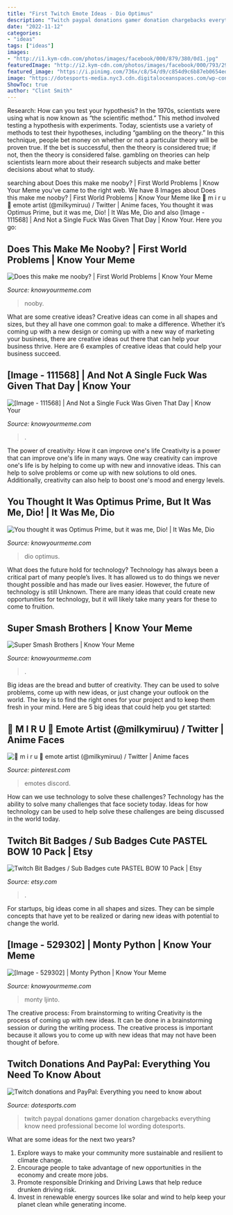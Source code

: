```yaml
---
title: "First Twitch Emote Ideas - Dio Optimus"
description: "Twitch paypal donations gamer donation chargebacks everything know need professional become lol wording dotesports"
date: "2022-11-12"
categories:
- "ideas"
tags: ["ideas"]
images:
- "http://i1.kym-cdn.com/photos/images/facebook/000/879/380/0d1.jpg"
featuredImage: "http://i2.kym-cdn.com/photos/images/facebook/000/793/297/08b.jpg"
featured_image: "https://i.pinimg.com/736x/c8/54/d9/c854d9c6b87eb0654edbadb6f577293f.jpg"
image: "https://dotesports-media.nyc3.cdn.digitaloceanspaces.com/wp-content/uploads/2018/08/08172458/paypaltwitch3-1024x512.png"
ShowToc: true
author: "Clint Smith"
---
```



Research: How can you test your hypothesis?
In the 1970s, scientists were using what is now known as “the scientific method.” This method involved testing a hypothesis with experiments. Today, scientists use a variety of methods to test their hypotheses, including “gambling on the theory.” In this technique, people bet money on whether or not a particular theory will be proven true. If the bet is successful, then the theory is considered true; if not, then the theory is considered false. gambling on theories can help scientists learn more about their research subjects and make better decisions about what to study.

	

		
searching about Does this make me nooby? | First World Problems | Know Your Meme you've came to the right web. We have 8 Images about Does this make me nooby? | First World Problems | Know Your Meme like 🌸 m i r u 🌸 emote artist (@milkymiruu) / Twitter | Anime faces, You thought it was Optimus Prime, but it was me, Dio! | It Was Me, Dio and also [Image - 111568] | And Not a Single Fuck Was Given That Day | Know Your. Here you go:
		
    
## Does This Make Me Nooby? | First World Problems | Know Your Meme

<img loading=lazy src="http://i0.kym-cdn.com/photos/images/facebook/000/448/464/1bc.jpg" onerror="this.onerror=null;this.src='https://tse4.mm.bing.net/th?id=OIP.EyYCb_zLXJ-naDBO-ESpMgHaLG&amp;pid=15.1';" alt="Does this make me nooby? | First World Problems | Know Your Meme">

_Source: knowyourmeme.com_

>nooby. 

	

What are some creative ideas?
Creative ideas can come in all shapes and sizes, but they all have one common goal: to make a difference. Whether it’s coming up with a new design or coming up with a new way of marketing your business, there are creative ideas out there that can help your business thrive. Here are 6 examples of creative ideas that could help your business succeed.

    
## [Image - 111568] | And Not A Single Fuck Was Given That Day | Know Your

<img loading=lazy src="http://i0.kym-cdn.com/photos/images/facebook/000/111/568/ySDRf.jpg" onerror="this.onerror=null;this.src='https://tse1.mm.bing.net/th?id=OIP.FsyT43U98M63rSBxj--3_gHaEZ&amp;pid=15.1';" alt="[Image - 111568] | And Not a Single Fuck Was Given That Day | Know Your">

_Source: knowyourmeme.com_

>. 

	

The power of creativity: How it can improve one's life
Creativity is a power that can improve one's life in many ways. One way creativity can improve one's life is by helping to come up with new and innovative ideas. This can help to solve problems or come up with new solutions to old ones. Additionally, creativity can also help to boost one's mood and energy levels.

    
## You Thought It Was Optimus Prime, But It Was Me, Dio! | It Was Me, Dio

<img loading=lazy src="http://i1.kym-cdn.com/photos/images/facebook/000/879/380/0d1.jpg" onerror="this.onerror=null;this.src='https://tse2.mm.bing.net/th?id=OIP.HHwW49h6clJKS9AYPu_7mgHaKo&amp;pid=15.1';" alt="You thought it was Optimus Prime, but it was me, Dio! | It Was Me, Dio">

_Source: knowyourmeme.com_

>dio optimus. 

	

What does the future hold for technology?
Technology has always been a critical part of many people’s lives. It has allowed us to do things we never thought possible and has made our lives easier. However, the future of technology is still Unknown. There are many ideas that could create new opportunities for technology, but it will likely take many years for these to come to fruition.

    
## Super Smash Brothers | Know Your Meme

<img loading=lazy src="http://i2.kym-cdn.com/photos/images/facebook/000/793/297/08b.jpg" onerror="this.onerror=null;this.src='https://tse2.mm.bing.net/th?id=OIP.LUoexTf61-RJplYJnHxy2wHaSj&amp;pid=15.1';" alt="Super Smash Brothers | Know Your Meme">

_Source: knowyourmeme.com_

>. 

	

Big ideas are the bread and butter of creativity. They can be used to solve problems, come up with new ideas, or just change your outlook on the world. The key is to find the right ones for your project and to keep them fresh in your mind. Here are 5 big ideas that could help you get started: 

    
## 🌸 M I R U 🌸 Emote Artist (@milkymiruu) / Twitter | Anime Faces

<img loading=lazy src="https://i.pinimg.com/736x/c8/54/d9/c854d9c6b87eb0654edbadb6f577293f.jpg" onerror="this.onerror=null;this.src='https://tse3.mm.bing.net/th?id=OIP.vRPFDj8iH73WGI1N7R8xigHaE7&amp;pid=15.1';" alt="🌸 m i r u 🌸 emote artist (@milkymiruu) / Twitter | Anime faces">

_Source: pinterest.com_

>emotes discord. 

	

How can we use technology to solve these challenges?
Technology has the ability to solve many challenges that face society today. Ideas for how technology can be used to help solve these challenges are being discussed in the world today.

    
## Twitch Bit Badges / Sub Badges Cute PASTEL BOW 10 Pack | Etsy

<img loading=lazy src="https://i.etsystatic.com/22986216/r/il/7a7f86/2793224177/il_fullxfull.2793224177_o35a.jpg" onerror="this.onerror=null;this.src='https://tse1.mm.bing.net/th?id=OIP.zCfE9nntiL7CssVnpL-oqwHaF7&amp;pid=15.1';" alt="Twitch Bit Badges / Sub Badges cute PASTEL BOW 10 Pack | Etsy">

_Source: etsy.com_

>. 

	

For startups, big ideas come in all shapes and sizes. They can be simple concepts that have yet to be realized or daring new ideas with potential to change the world.

    
## [Image - 529302] | Monty Python | Know Your Meme

<img loading=lazy src="http://i1.kym-cdn.com/photos/images/facebook/000/529/302/f49.jpg" onerror="this.onerror=null;this.src='https://tse1.mm.bing.net/th?id=OIP.06GU52JcEluF5eZQ9yIXNwHaLG&amp;pid=15.1';" alt="[Image - 529302] | Monty Python | Know Your Meme">

_Source: knowyourmeme.com_

>monty ljinto. 

	

The creative process: From brainstorming to writing
Creativity is the process of coming up with new ideas. It can be done in a brainstorming session or during the writing process. The creative process is important because it allows you to come up with new ideas that may not have been thought of before.

    
## Twitch Donations And PayPal: Everything You Need To Know About

<img loading=lazy src="https://dotesports-media.nyc3.cdn.digitaloceanspaces.com/wp-content/uploads/2018/08/08172458/paypaltwitch3-1024x512.png" onerror="this.onerror=null;this.src='https://tse2.mm.bing.net/th?id=OIP.WQf-ScH62uu1QPXSgs3RsgHaDt&amp;pid=15.1';" alt="Twitch donations and PayPal: Everything you need to know about">

_Source: dotesports.com_

>twitch paypal donations gamer donation chargebacks everything know need professional become lol wording dotesports. 

	

What are some ideas for the next two years?
1. Explore ways to make your community more sustainable and resilient to climate change.
2. Encourage people to take advantage of new opportunities in the economy and create more jobs.
3. Promote responsible Drinking and Driving Laws that help reduce drunken driving risk.
4. Invest in renewable energy sources like solar and wind to help keep your planet clean while generating income.

